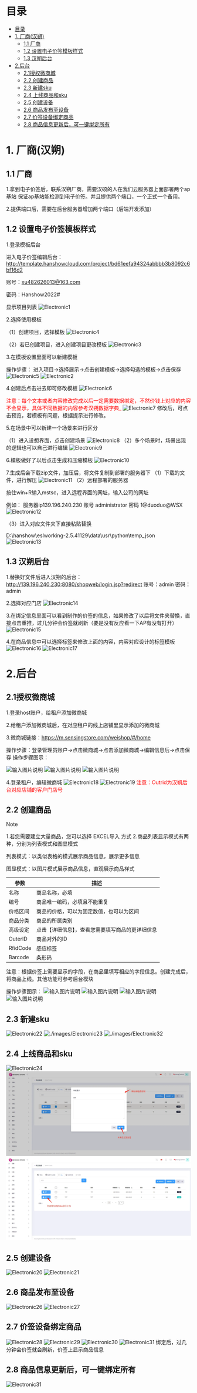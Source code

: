 # 目录
- [目录](#目录)
- [1. 厂商(汉朔)](#1-厂商汉朔)
  - [1.1 厂商](#11-厂商)
  - [1.2 设置电子价签模板样式](#12-设置电子价签模板样式)
  - [1.3 汉朔后台](#13-汉朔后台)
- [2.后台](#2后台)
  - [2.1授权微商城](#21授权微商城)
  - [2.2 创建商品](#22-创建商品)
  - [2.3 新建sku](#23-新建sku)
  - [2.4 上线商品和sku](#24-上线商品和sku)
  - [2.5 创建设备](#25-创建设备)
  - [2.6 商品发布至设备](#26-商品发布至设备)
  - [2.7 价签设备绑定商品](#27-价签设备绑定商品)
  - [2.8 商品信息更新后，可一键绑定所有](#28-商品信息更新后可一键绑定所有)


# 1. 厂商(汉朔)
## 1.1 厂商
1.拿到电子价签后，联系汉朔厂商，需要汉硕的人在我们云服务器上面部署两个ap基站  保证ap基站能检测到电子价签。并且提供两个端口，一个正式一个备用。

2.提供端口后，需要在后台服务器增加两个端口（后端开发添加）
## 1.2 设置电子价签模板样式 

1.登录模板后台 

进入电子价签编辑后台：
http://template.hanshowcloud.com/project/bd61eefa94324abbbb3b8092c6bf16d2

账号：xu482626013@163.com

密码：Hanshow2022#

显示项目列表
![Electronic1](/Docs/ElectronicPriceTag/images/Electronic/1.jpg)

2.选择使用模板

（1）创建项目，选择模板
![Electronic4](/Docs/ElectronicPriceTag/images/Electronic/4.png)

（2）若已创建项目，进入创建项目更改模板
![Electronic3](/Docs/ElectronicPriceTag/images/Electronic/3.png)

3.在模板设置里面可以新建模板

操作步骤：
进入项目→选择展示→点击创建模板→选择勾选的模板→点击保存
![Electronic5](/Docs/ElectronicPriceTag/images/Electronic/5.png)
![Electronic2](/Docs/ElectronicPriceTag/images/Electronic/2.jpg)

4.创建后点击进去即可修改模板
![Electronic6](/Docs/ElectronicPriceTag/images/Electronic/6.jpg)

<font color="red">注意：每个文本或者内容修改完成以后一定需要数据绑定，不然价钱上对应的内容不会显示，具体不同数据的内容参考汉朔数据字典_</font>
![Electronic7](/Docs/ElectronicPriceTag/images/Electronic/7.png)
修改后，可点击预览，若模板有问题，根据提示进行修改。

5.在场景中可以新建一个场景来进行区分

（1）进入设想界面，点击创建场景
![Electronic8](/Docs/ElectronicPriceTag/images/Electronic/8.png)
（2）多个场景时，场景出现的逻辑也可以自己进行编辑
![Electronic9](/Docs/ElectronicPriceTag/images/Electronic/9.png)

6.模板做好了以后点击生成和压缩模板
![Electronic10](/Docs/ElectronicPriceTag/images/Electronic/10.png)

7.生成后会下载zip文件，加压后，将文件复制到部署的服务器下
（1）下载的文件，进行解压
![Electronic11](/Docs/ElectronicPriceTag/images/Electronic/11.png)
（2）远程部署的服务器

按住win+R输入mstsc，进入远程界面的网址，输入公司的网址

例如：
服务器ip139.196.240.230    账号  administrator    密码  1@duoduo@WSX
![Electronic12](/Docs/ElectronicPriceTag/images/Electronic/12.png)

（3）进入对应文件夹下直接粘贴替换

D:\hanshow\eslworking-2.5.41129\data\usr\python\temp_json
![Electronic13](/Docs/ElectronicPriceTag/images/Electronic/13.png)

## 1.3 汉朔后台
1.替换好文件后进入汉朔的后台：
http://139.196.240.230:8080/shopweb/login.jsp?redirect
账号：admin   密码：admin

2.选择对应门店
![Electronic14](/Docs/ElectronicPriceTag/images/Electronic/14.png)

3.在绑定信息里面可以看到制作的价签的信息，如果修改了以后将文件夹替换，直接点击重推，过几分钟会价签就刷新（要是没有反应看一下AP有没有打开）
![Electronic15](/Docs/ElectronicPriceTag/images/Electronic/15.png)

4.在商品信息中可以选择标签来修改上面的内容，内容对应设计的标签模板
![Electronic16](/Docs/ElectronicPriceTag/images/Electronic/16.png)
![Electronic17](/Docs/ElectronicPriceTag/images/Electronic/17.png)

# 2.后台
## 2.1授权微商城
1.登录host账户，给租户添加微商城

2.给租户添加微商城后，在对应租户的线上店铺里显示添加的微商城

3.微商城链接：https://m.sensingstore.com/weishop/#/home

操作步骤：登录管理员账户→点击微商城→点击添加微商城→编辑信息后→点击保存
操作步骤图示：

![输入图片说明](https://images.gitee.com/uploads/images/2021/0426/115309_7859e688_8867015.png "屏幕截图.png")
![输入图片说明](https://images.gitee.com/uploads/images/2021/0426/115615_c6176821_8867015.png "屏幕截图.png")
![输入图片说明](https://images.gitee.com/uploads/images/2021/0426/120014_2b23e564_8867015.png "屏幕截图.png")

4.登录租户，编辑微商城
![Electronic18](/Docs/ElectronicPriceTag/images/Electronic/18.png)
![Electronic19](/Docs/ElectronicPriceTag/images/Electronic/19.jpg)
<font color="red">注意：Outrid为汉朔后台对应店铺的客户门店号</font>


## 2.2 创建商品
Note

1.若您需要建立大量商品，您可以选择 EXCEL导入 方式
2.商品列表显示模式有两种，分别为列表模式和图显模式

列表模式：以类似表格的模式展示商品信息，展示更多信息

图显模式：以图片模式展示商品信息，直观展示商品样式

| 参数  | 描述  |
|---|---|
|名称   | 商品名称，必填  |
| 编号  | 商品唯一编码，必填且不能重复 |
| 价格区间  | 商品的价格，可以为固定数值，也可以为区间  |
| 商品分类  | 商品的所属类别  |
| 高级设定  | 点击【详细信息】，查看您需要填写商品的更详细信息  |
| OuterID  | 商品对外的ID  |
| RfidCode  | 感应标签  |
| Barcode  | 条形码  |

注意：根据价签上需要显示的字段，在商品里填写相应的字段信息。创建完成后，将商品上线。其他功能可参考后台模块


操作步骤图示：
![输入图片说明](https://images.gitee.com/uploads/images/2021/0521/160620_2d98a7ca_8867015.png "屏幕截图.png")
![输入图片说明](https://images.gitee.com/uploads/images/2021/0521/160933_b469c44e_8867015.png "屏幕截图.png")
![输入图片说明](https://images.gitee.com/uploads/images/2021/0521/161323_3078e220_8867015.png "屏幕截图.png")
![输入图片说明](https://images.gitee.com/uploads/images/2021/0521/161516_c626a826_8867015.png "屏幕截图.png")

## 2.3 新建sku
![Electronic22](/Docs/ElectronicPriceTag/images/Electronic/22.jpg)
![./images/Electronic23](/Docs/ElectronicPriceTag/images/Electronic/23.jpg)
![./images/Electronic32](/Docs/ElectronicPriceTag/images/Electronic/32.png)

## 2.4 上线商品和sku
![Electronic24](/Docs/ElectronicPriceTag/images/Electronic/24.jpg)
![Electronic20](/Docs/ElectronicPriceTag/images/Electronic/34.png)
![Electronic20](/Docs/ElectronicPriceTag/images/Electronic/35.png)

## 2.5 创建设备

![Electronic20](/Docs/ElectronicPriceTag/images/Electronic/20.png)
![Electronic21](/Docs/ElectronicPriceTag/images/Electronic/21.jpg)

## 2.6 商品发布至设备
![Electronic26](/Docs/ElectronicPriceTag/images/Electronic/26.png)
![Electronic27](/Docs/ElectronicPriceTag/images/Electronic/27.png)

## 2.7 价签设备绑定商品
![Electronic28](/Docs/ElectronicPriceTag/images/Electronic/28.png)
![Electronic29](/Docs/ElectronicPriceTag/images/Electronic/29.jpg)
![Electronic30](/Docs/ElectronicPriceTag/images/Electronic/30.png)
![Electronic31](/Docs/ElectronicPriceTag/images/Electronic/31.png)
绑定后，过几分钟会价签就会刷新，价签上显示商品信息

## 2.8 商品信息更新后，可一键绑定所有

![Electronic31](/Docs/ElectronicPriceTag/images/Electronic/33.png)